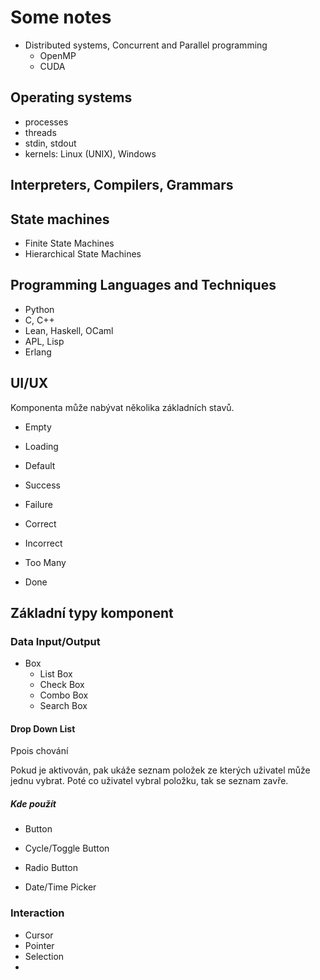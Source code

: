 # Some notes



- Distributed systems, Concurrent and Parallel programming
  - OpenMP
  - CUDA
  
## Operating systems

- processes
- threads
- stdin, stdout
- kernels: Linux (UNIX), Windows

## Interpreters, Compilers, Grammars

## State machines

- Finite State Machines
- Hierarchical State Machines

## Programming Languages and Techniques

- Python
- C, C++
- Lean, Haskell, OCaml
- APL, Lisp
- Erlang

## UI/UX

Komponenta může nabývat několika základních stavů.

- Empty
- Loading
- Default
- Success
- Failure

- Correct
- Incorrect
- Too Many
- Done

## Základní typy komponent

### Data Input/Output

- Box
  - List Box
  - Check Box
  - Combo Box
  - Search Box

#### Drop Down List

Ppois chování

Pokud je aktivován, pak ukáže seznam položek ze kterých uživatel může jednu vybrat.
Poté co uživatel vybral položku, tak se seznam zavře.

##### Kde použít

- Button
- Cycle/Toggle Button
- Radio Button

- Date/Time Picker

### Interaction

- Cursor
- Pointer
- Selection
-
